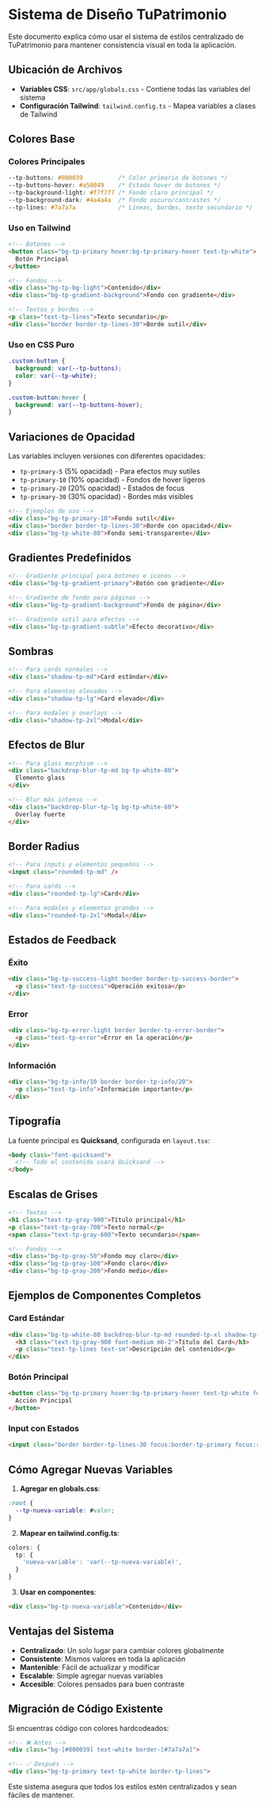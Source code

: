 # Sistema de Diseño TuPatrimonio

Este documento explica cómo usar el sistema de estilos centralizado de TuPatrimonio para mantener consistencia visual en toda la aplicación.

## Ubicación de Archivos

- **Variables CSS**: `src/app/globals.css` - Contiene todas las variables del sistema
- **Configuración Tailwind**: `tailwind.config.ts` - Mapea variables a clases de Tailwind

## Colores Base

### Colores Principales
```css
--tp-buttons: #800039          /* Color primario de botones */
--tp-buttons-hover: #a50049    /* Estado hover de botones */
--tp-background-light: #f7f7f7 /* Fondo claro principal */
--tp-background-dark: #4a4a4a  /* Fondo oscuro/contrastes */
--tp-lines: #7a7a7a            /* Líneas, bordes, texto secundario */
```

### Uso en Tailwind
```html
<!-- Botones -->
<button class="bg-tp-primary hover:bg-tp-primary-hover text-tp-white">
  Botón Principal
</button>

<!-- Fondos -->
<div class="bg-tp-bg-light">Contenido</div>
<div class="bg-tp-gradient-background">Fondo con gradiente</div>

<!-- Textos y bordes -->
<p class="text-tp-lines">Texto secundario</p>
<div class="border border-tp-lines-30">Borde sutil</div>
```

### Uso en CSS Puro
```css
.custom-button {
  background: var(--tp-buttons);
  color: var(--tp-white);
}

.custom-button:hover {
  background: var(--tp-buttons-hover);
}
```

## Variaciones de Opacidad

Las variables incluyen versiones con diferentes opacidades:

- `tp-primary-5` (5% opacidad) - Para efectos muy sutiles
- `tp-primary-10` (10% opacidad) - Fondos de hover ligeros  
- `tp-primary-20` (20% opacidad) - Estados de focus
- `tp-primary-30` (30% opacidad) - Bordes más visibles

```html
<!-- Ejemplos de uso -->
<div class="bg-tp-primary-10">Fondo sutil</div>
<div class="border border-tp-lines-30">Borde con opacidad</div>
<div class="bg-tp-white-80">Fondo semi-transparente</div>
```

## Gradientes Predefinidos

```html
<!-- Gradiente principal para botones e iconos -->
<div class="bg-tp-gradient-primary">Botón con gradiente</div>

<!-- Gradiente de fondo para páginas -->
<div class="bg-tp-gradient-background">Fondo de página</div>

<!-- Gradiente sutil para efectos -->
<div class="bg-tp-gradient-subtle">Efecto decorativo</div>
```

## Sombras

```html
<!-- Para cards normales -->
<div class="shadow-tp-md">Card estándar</div>

<!-- Para elementos elevados -->
<div class="shadow-tp-lg">Card elevado</div>

<!-- Para modales y overlays -->
<div class="shadow-tp-2xl">Modal</div>
```

## Efectos de Blur

```html
<!-- Para glass morphism -->
<div class="backdrop-blur-tp-md bg-tp-white-80">
  Elemento glass
</div>

<!-- Blur más intenso -->
<div class="backdrop-blur-tp-lg bg-tp-white-60">
  Overlay fuerte
</div>
```

## Border Radius

```html
<!-- Para inputs y elementos pequeños -->
<input class="rounded-tp-md" />

<!-- Para cards -->
<div class="rounded-tp-lg">Card</div>

<!-- Para modales y elementos grandes -->
<div class="rounded-tp-2xl">Modal</div>
```

## Estados de Feedback

### Éxito
```html
<div class="bg-tp-success-light border border-tp-success-border">
  <p class="text-tp-success">Operación exitosa</p>
</div>
```

### Error
```html
<div class="bg-tp-error-light border border-tp-error-border">
  <p class="text-tp-error">Error en la operación</p>
</div>
```

### Información
```html
<div class="bg-tp-info/10 border border-tp-info/20">
  <p class="text-tp-info">Información importante</p>
</div>
```

## Tipografía

La fuente principal es **Quicksand**, configurada en `layout.tsx`:

```html
<body class="font-quicksand">
  <!-- Todo el contenido usará Quicksand -->
</body>
```

## Escalas de Grises

```html
<!-- Textos -->
<h1 class="text-tp-gray-900">Título principal</h1>
<p class="text-tp-gray-700">Texto normal</p>
<span class="text-tp-gray-600">Texto secundario</span>

<!-- Fondos -->
<div class="bg-tp-gray-50">Fondo muy claro</div>
<div class="bg-tp-gray-100">Fondo claro</div>
<div class="bg-tp-gray-200">Fondo medio</div>
```

## Ejemplos de Componentes Completos

### Card Estándar
```html
<div class="bg-tp-white-80 backdrop-blur-tp-md rounded-tp-xl shadow-tp-md border border-tp-white-50 p-6">
  <h3 class="text-tp-gray-900 font-medium mb-2">Título del Card</h3>
  <p class="text-tp-lines text-sm">Descripción del contenido</p>
</div>
```

### Botón Principal
```html
<button class="bg-tp-primary hover:bg-tp-primary-hover text-tp-white font-medium py-3 px-6 rounded-tp-lg shadow-tp-sm transition-all duration-200">
  Acción Principal
</button>
```

### Input con Estados
```html
<input class="border border-tp-lines-30 focus:border-tp-primary focus:ring-tp-primary-20 rounded-tp-md px-4 py-2" />
```

## Cómo Agregar Nuevas Variables

1. **Agregar en globals.css**:
```css
:root {
  --tp-nueva-variable: #valor;
}
```

2. **Mapear en tailwind.config.ts**:
```typescript
colors: {
  tp: {
    'nueva-variable': 'var(--tp-nueva-variable)',
  }
}
```

3. **Usar en componentes**:
```html
<div class="bg-tp-nueva-variable">Contenido</div>
```

## Ventajas del Sistema

- **Centralizado**: Un solo lugar para cambiar colores globalmente
- **Consistente**: Mismos valores en toda la aplicación  
- **Mantenible**: Fácil de actualizar y modificar
- **Escalable**: Simple agregar nuevas variables
- **Accesible**: Colores pensados para buen contraste

## Migración de Código Existente

Si encuentras código con colores hardcodeados:

```html
<!-- ❌ Antes -->
<div class="bg-[#800039] text-white border-[#7a7a7a]">

<!-- ✅ Después -->
<div class="bg-tp-primary text-tp-white border-tp-lines">
```

Este sistema asegura que todos los estilos estén centralizados y sean fáciles de mantener.

